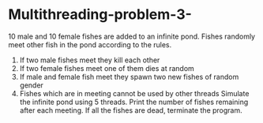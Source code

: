 # Multithreading-problem-3-
10 male and 10 female fishes are added to an infinite pond.
Fishes randomly meet other fish in the pond according to the
rules.
1) If two male fishes meet they kill each other
2) If two female fishes meet one of them dies at random
3) If male and female fish meet they spawn two new fishes of
random gender
4) Fishes which are in meeting cannot be used by other
threads
Simulate the infinite pond using 5 threads. Print the
number of fishes remaining after each meeting. If all the fishes
are dead, terminate the program.
